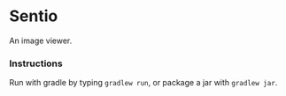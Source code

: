 # Sentio

An image viewer.

### Instructions

Run with gradle by typing `gradlew run`, or package a jar with `gradlew jar`.

